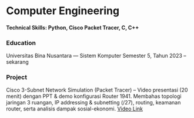 # **Computer Engineering**

#### Technical Skills: Python, Cisco Packet Tracer, C, C++

### Education
Universitas Bina Nusantara — Sistem Komputer 
Semester 5, Tahun 2023 – sekarang

### Project
Cisco 3-Subnet Network Simulation (Packet Tracer) – Video presentasi (20 menit) dengan PPT & demo konfigurasi Router 1941. Membahas topologi jaringan 3 ruangan, IP addressing & subnetting (/27), routing, keamanan router, serta analisis dampak sosial-ekonomi.
[Video Link](https://youtu.be/wfBFI1OXtcA)
